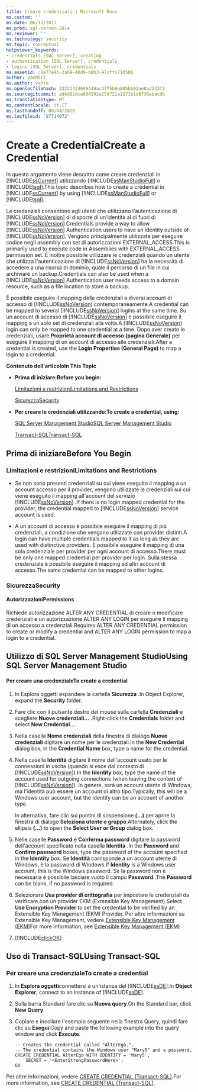 ```yaml
---
title: Creare credenziali | Microsoft Docs
ms.custom: ''
ms.date: 06/13/2017
ms.prod: sql-server-2014
ms.reviewer: ''
ms.technology: security
ms.topic: conceptual
helpviewer_keywords:
- credentials [SQL Server], creating
- authentication [SQL Server], credentials
- logins [SQL Server], credentials
ms.assetid: c1e77e91-2a69-40d9-b8b3-97cffc710586
author: VanMSFT
ms.author: vanto
ms.openlocfilehash: 23221424699449ac3775b0e805bb02ae0ad233f2
ms.sourcegitcommit: ad4d92dce894592a259721a1571b1d8736abacdb
ms.translationtype: MT
ms.contentlocale: it-IT
ms.lasthandoff: 08/04/2020
ms.locfileid: "87714072"
---
```

# <a name="create-a-credential"></a><span data-ttu-id="d8f7c-102">Create a Credential</span><span class="sxs-lookup"><span data-stu-id="d8f7c-102">Create a Credential</span></span>
  <span data-ttu-id="d8f7c-103">In questo argomento viene descritto come creare credenziali in [!INCLUDE[ssCurrent](../../../includes/sscurrent-md.md)] utilizzando [!INCLUDE[ssManStudioFull](../../../includes/ssmanstudiofull-md.md)] o [!INCLUDE[tsql](../../../includes/tsql-md.md)].</span><span class="sxs-lookup"><span data-stu-id="d8f7c-103">This topic describes how to create a credential in [!INCLUDE[ssCurrent](../../../includes/sscurrent-md.md)] by using [!INCLUDE[ssManStudioFull](../../../includes/ssmanstudiofull-md.md)] or [!INCLUDE[tsql](../../../includes/tsql-md.md)].</span></span>  
  
 <span data-ttu-id="d8f7c-104">Le credenziali consentono agli utenti che utilizzano l'autenticazione di [!INCLUDE[ssNoVersion](../../../includes/ssnoversion-md.md)] di disporre di un'identità al di fuori di [!INCLUDE[ssNoVersion](../../../includes/ssnoversion-md.md)].</span><span class="sxs-lookup"><span data-stu-id="d8f7c-104">Credentials provide a way to allow [!INCLUDE[ssNoVersion](../../../includes/ssnoversion-md.md)] Authentication users to have an identity outside of [!INCLUDE[ssNoVersion](../../../includes/ssnoversion-md.md)].</span></span> <span data-ttu-id="d8f7c-105">Vengono principalmente utilizzate per eseguire codice negli assembly con set di autorizzazioni EXTERNAL_ACCESS.</span><span class="sxs-lookup"><span data-stu-id="d8f7c-105">This is primarily used to execute code in Assemblies with EXTERNAL_ACCESS permission set.</span></span> <span data-ttu-id="d8f7c-106">È inoltre possibile utilizzare le credenziali quando un utente che utilizza l'autenticazione di [!INCLUDE[ssNoVersion](../../../includes/ssnoversion-md.md)] ha la necessità di accedere a una risorsa di dominio, quale il percorso di un file in cui archiviare un backup.</span><span class="sxs-lookup"><span data-stu-id="d8f7c-106">Credentials can also be used when a [!INCLUDE[ssNoVersion](../../../includes/ssnoversion-md.md)] Authentication user needs access to a domain resource, such as a file location to store a backup.</span></span>  
  
 <span data-ttu-id="d8f7c-107">È possibile eseguire il mapping delle credenziali a diversi account di accesso di [!INCLUDE[ssNoVersion](../../../includes/ssnoversion-md.md)] contemporaneamente.</span><span class="sxs-lookup"><span data-stu-id="d8f7c-107">A credential can be mapped to several [!INCLUDE[ssNoVersion](../../../includes/ssnoversion-md.md)] logins at the same time.</span></span> <span data-ttu-id="d8f7c-108">Su un account di accesso di [!INCLUDE[ssNoVersion](../../../includes/ssnoversion-md.md)] è possibile eseguire il mapping a un solo set di credenziali alla volta.</span><span class="sxs-lookup"><span data-stu-id="d8f7c-108">A [!INCLUDE[ssNoVersion](../../../includes/ssnoversion-md.md)] login can only be mapped to one credential at a time.</span></span> <span data-ttu-id="d8f7c-109">Dopo aver creato le credenziali, usare **Proprietà account di accesso (pagina Generale)** per eseguire il mapping di un account di accesso alle credenziali.</span><span class="sxs-lookup"><span data-stu-id="d8f7c-109">After a credential is created, use the **Login Properties (General Page)** to map a login to a credential.</span></span>  
  
 <span data-ttu-id="d8f7c-110">**Contenuto dell'articolo**</span><span class="sxs-lookup"><span data-stu-id="d8f7c-110">**In This Topic**</span></span>  
  
-   <span data-ttu-id="d8f7c-111">**Prima di iniziare:**</span><span class="sxs-lookup"><span data-stu-id="d8f7c-111">**Before you begin:**</span></span>  
  
     [<span data-ttu-id="d8f7c-112">Limitazioni e restrizioni</span><span class="sxs-lookup"><span data-stu-id="d8f7c-112">Limitations and Restrictions</span></span>](#Restrictions)  
  
     [<span data-ttu-id="d8f7c-113">Sicurezza</span><span class="sxs-lookup"><span data-stu-id="d8f7c-113">Security</span></span>](#Security)  
  
-   <span data-ttu-id="d8f7c-114">**Per creare le credenziali utilizzando:**</span><span class="sxs-lookup"><span data-stu-id="d8f7c-114">**To create a credential, using:**</span></span>  
  
     [<span data-ttu-id="d8f7c-115">SQL Server Management Studio</span><span class="sxs-lookup"><span data-stu-id="d8f7c-115">SQL Server Management Studio</span></span>](#SSMSProcedure)  
  
     [<span data-ttu-id="d8f7c-116">Transact-SQL</span><span class="sxs-lookup"><span data-stu-id="d8f7c-116">Transact-SQL</span></span>](#TsqlProcedure)  
  
##  <a name="before-you-begin"></a><a name="BeforeYouBegin"></a> <span data-ttu-id="d8f7c-117">Prima di iniziare</span><span class="sxs-lookup"><span data-stu-id="d8f7c-117">Before You Begin</span></span>  
  
###  <a name="limitations-and-restrictions"></a><a name="Restrictions"></a> <span data-ttu-id="d8f7c-118">Limitazioni e restrizioni</span><span class="sxs-lookup"><span data-stu-id="d8f7c-118">Limitations and Restrictions</span></span>  
  
-   <span data-ttu-id="d8f7c-119">Se non sono presenti credenziali su cui viene eseguito il mapping a un account accesso per il provider, vengono utilizzate le credenziali sui cui viene eseguito il mapping all'account del servizio [!INCLUDE[ssNoVersion](../../../includes/ssnoversion-md.md)] .</span><span class="sxs-lookup"><span data-stu-id="d8f7c-119">If there is no login mapped credential for the provider, the credential mapped to [!INCLUDE[ssNoVersion](../../../includes/ssnoversion-md.md)] service account is used.</span></span>  
  
-   <span data-ttu-id="d8f7c-120">A un account di accesso è possibile eseguire il mapping di più credenziali, a condizione che vengano utilizzate con provider distinti.</span><span class="sxs-lookup"><span data-stu-id="d8f7c-120">A login can have multiple credentials mapped to it as long as they are used with distinctive providers.</span></span> <span data-ttu-id="d8f7c-121">È possibile eseguire il mapping di una sola credenziale per provider per ogni account di accesso.</span><span class="sxs-lookup"><span data-stu-id="d8f7c-121">There must be only one mapped credential per provider per login.</span></span> <span data-ttu-id="d8f7c-122">Sulla stessa credenziale è possibile eseguire il mapping ad altri account di accesso.</span><span class="sxs-lookup"><span data-stu-id="d8f7c-122">The same credential can be mapped to other logins.</span></span>  
  
###  <a name="security"></a><a name="Security"></a> <span data-ttu-id="d8f7c-123">Sicurezza</span><span class="sxs-lookup"><span data-stu-id="d8f7c-123">Security</span></span>  
  
####  <a name="permissions"></a><a name="Permissions"></a> <span data-ttu-id="d8f7c-124">Autorizzazioni</span><span class="sxs-lookup"><span data-stu-id="d8f7c-124">Permissions</span></span>  
 <span data-ttu-id="d8f7c-125">Richiede autorizzazione ALTER ANY CREDENTIAL di creare o modificare credenziali e un autorizzazione ALTER ANY LOGIN per eseguire il mapping di un accesso a credenziali.</span><span class="sxs-lookup"><span data-stu-id="d8f7c-125">Requires ALTER ANY CREDENTIAL permission to create or modify a credential and ALTER ANY LOGIN permission to map a login to a credential.</span></span>  
  
##  <a name="using-sql-server-management-studio"></a><a name="SSMSProcedure"></a> <span data-ttu-id="d8f7c-126">Utilizzo di SQL Server Management Studio</span><span class="sxs-lookup"><span data-stu-id="d8f7c-126">Using SQL Server Management Studio</span></span>  
  
#### <a name="to-create-a-credential"></a><span data-ttu-id="d8f7c-127">Per creare una credenziale</span><span class="sxs-lookup"><span data-stu-id="d8f7c-127">To create a credential</span></span>  
  
1.  <span data-ttu-id="d8f7c-128">In Esplora oggetti espandere la cartella **Sicurezza** .</span><span class="sxs-lookup"><span data-stu-id="d8f7c-128">In Object Explorer, expand  the **Security** folder.</span></span>  
  
2.  <span data-ttu-id="d8f7c-129">Fare clic con il pulsante destro del mouse sulla cartella **Credenziali** e scegliere **Nuove credenziali...** .</span><span class="sxs-lookup"><span data-stu-id="d8f7c-129">Right-click the **Credentials** folder and select **New Credential...**.</span></span>  
  
3.  <span data-ttu-id="d8f7c-130">Nella casella **Nome credenziali** della finestra di dialogo **Nuove credenziali** digitare un nome per le credenziali.</span><span class="sxs-lookup"><span data-stu-id="d8f7c-130">In the **New Credential** dialog box, in the **Credential Name** box, type a name for the credential.</span></span>  
  
4.  <span data-ttu-id="d8f7c-131">Nella casella **Identità** digitare il nome dell'account usato per le connessioni in uscita (quando si esce dal contesto di [!INCLUDE[ssNoVersion](../../../includes/ssnoversion-md.md)]).</span><span class="sxs-lookup"><span data-stu-id="d8f7c-131">In the **Identity** box, type the name of the account used for outgoing connections (when leaving the context of [!INCLUDE[ssNoVersion](../../../includes/ssnoversion-md.md)]).</span></span> <span data-ttu-id="d8f7c-132">In genere, sarà un account utente di Windows, ma l'identità può essere un account di altro tipo.</span><span class="sxs-lookup"><span data-stu-id="d8f7c-132">Typically, this will be a Windows user account, but the identity can be an account of another type.</span></span>  
  
     <span data-ttu-id="d8f7c-133">In alternativa, fare clic sui puntini di sospensione **(...)** per aprire la finestra di dialogo **Seleziona utente o gruppo**.</span><span class="sxs-lookup"><span data-stu-id="d8f7c-133">Alternately, click the ellipsis **(...)** to open the **Select User or Group** dialog box.</span></span>  
  
5.  <span data-ttu-id="d8f7c-134">Nelle caselle **Password** e **Conferma password** digitare la password dell'account specificato nella casella **Identità** .</span><span class="sxs-lookup"><span data-stu-id="d8f7c-134">In the **Password** and **Confirm password** boxes, type the password of the account specified in the **Identity** box.</span></span> <span data-ttu-id="d8f7c-135">Se **Identità** corrisponde a un account utente di Windows, è la password di Windows.</span><span class="sxs-lookup"><span data-stu-id="d8f7c-135">If **Identity** is a Windows user account, this is the Windows password.</span></span> <span data-ttu-id="d8f7c-136">Se la password non è necessaria è possibile lasciare vuoto il campo **Password** .</span><span class="sxs-lookup"><span data-stu-id="d8f7c-136">The **Password** can be blank, if no password is required.</span></span>  
  
6.  <span data-ttu-id="d8f7c-137">Selezionare **Usa provider di crittografia** per impostare le credenziali da verificare con un provider EKM (Extensible Key Management).</span><span class="sxs-lookup"><span data-stu-id="d8f7c-137">Select **Use Encryption Provider** to set the credential to be verified by an Extensible Key Management (EKM) Provider.</span></span> <span data-ttu-id="d8f7c-138">Per altre informazioni su Extensible Key Management, vedere [Extensible Key Management &#40;EKM&#41;](../encryption/extensible-key-management-ekm.md)</span><span class="sxs-lookup"><span data-stu-id="d8f7c-138">For more information, see [Extensible Key Management &#40;EKM&#41;](../encryption/extensible-key-management-ekm.md)</span></span>  
  
7.  [!INCLUDE[clickOK](../../../includes/clickok-md.md)]  
  
##  <a name="using-transact-sql"></a><a name="TsqlProcedure"></a> <span data-ttu-id="d8f7c-139">Uso di Transact-SQL</span><span class="sxs-lookup"><span data-stu-id="d8f7c-139">Using Transact-SQL</span></span>  
  
###  <a name="to-create-a-credential"></a><a name="Credential"></a><span data-ttu-id="d8f7c-140">Per creare una credenziale</span><span class="sxs-lookup"><span data-stu-id="d8f7c-140">To create a credential</span></span>  
  
1.  <span data-ttu-id="d8f7c-141">In **Esplora oggetti**connettersi a un'istanza del [!INCLUDE[ssDE](../../../includes/ssde-md.md)].</span><span class="sxs-lookup"><span data-stu-id="d8f7c-141">In **Object Explorer**, connect to an instance of [!INCLUDE[ssDE](../../../includes/ssde-md.md)].</span></span>  
  
2.  <span data-ttu-id="d8f7c-142">Sulla barra Standard fare clic su **Nuova query**.</span><span class="sxs-lookup"><span data-stu-id="d8f7c-142">On the Standard bar, click **New Query**.</span></span>  
  
3.  <span data-ttu-id="d8f7c-143">Copiare e incollare l'esempio seguente nella finestra Query, quindi fare clic su **Esegui**.</span><span class="sxs-lookup"><span data-stu-id="d8f7c-143">Copy and paste the following example into the query window and click **Execute**.</span></span>  
  
    ```  
    -- Creates the credential called "AlterEgo.".   
    -- The credential contains the Windows user "Mary5" and a password.  
    CREATE CREDENTIAL AlterEgo WITH IDENTITY = 'Mary5',   
        SECRET = '<EnterStrongPasswordHere>';  
    GO  
    ```  
  
 <span data-ttu-id="d8f7c-144">Per altre informazioni, vedere [CREATE CREDENTIAL &#40;Transact-SQL&#41;](/sql/t-sql/statements/create-credential-transact-sql).</span><span class="sxs-lookup"><span data-stu-id="d8f7c-144">For more information, see [CREATE CREDENTIAL &#40;Transact-SQL&#41;](/sql/t-sql/statements/create-credential-transact-sql).</span></span>  
  
  
